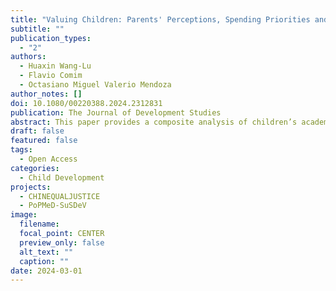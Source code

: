 ```yaml
---
title: "Valuing Children: Parents' Perceptions, Spending Priorities and Children's Capabilities"
subtitle: ""
publication_types:
  - "2"
authors:
  - Huaxin Wang-Lu
  - Flavio Comim
  - Octasiano Miguel Valerio Mendoza
author_notes: []
doi: 10.1080/00220388.2024.2312831
publication: The Journal of Development Studies
abstract: This paper provides a composite analysis of children’s academic development grounded on the capability approach. The study utilises a panel dataset comprising 8,422 Chinese children and adolescents aged 6 to 16, observed between 2012 and 2018. It introduces a series of innovative indicators, including a parent advantage index to capture how parents influence their children and a ranking indicator for spending priorities to reify the value of children’s education that families have reasoned. To address unobserved heterogeneity, we adopted fixed-effects models, multilevel modelling, and heteroskedasticity-based instrumental variables. Our primary results show that a 1% increase in the parent advantage index yields an increase of 13.85% to 21.31% in children’s academic development, and the biggest leap in prioritising education-relevant spending increases the child outcomes by 2.88% to 6.57%. By highlighting the influence of parents’ beings and doings, particularly the value they assign to education, this research contributes to the existing literature on child development, which often focuses predominantly on material dimensions. In sum, it expands the frontiers of the capability approach and related research on parental practices. It offers novel insights into how policies can be reinforced to equalise educational opportunities and to boost human capital.
draft: false
featured: false
tags:
  - Open Access
categories:
  - Child Development
projects:
  - CHINEQUALJUSTICE
  - PoPMeD-SuSDeV
image:
  filename:
  focal_point: CENTER
  preview_only: false
  alt_text: ""
  caption: ""
date: 2024-03-01
---
```

